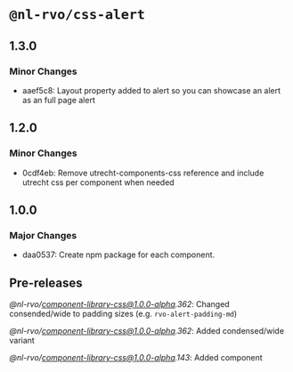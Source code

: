 # `@nl-rvo/css-alert`

## 1.3.0

### Minor Changes

- aaef5c8: Layout property added to alert so you can showcase an alert as an full page alert

## 1.2.0

### Minor Changes

- 0cdf4eb: Remove utrecht-components-css reference and include utrecht css per component when needed

## 1.0.0

### Major Changes

- daa0537: Create npm package for each component.

## Pre-releases

_@nl-rvo/component-library-css@1.0.0-alpha.362_:
Changed consended/wide to padding sizes (e.g. `rvo-alert-padding-md`)

_@nl-rvo/component-library-css@1.0.0-alpha.362_:
Added condensed/wide variant

_@nl-rvo/component-library-css@1.0.0-alpha.143_:
Added component
